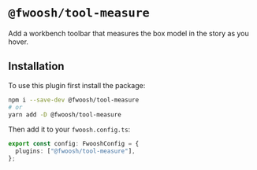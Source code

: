 # `@fwoosh/tool-measure`

Add a workbench toolbar that measures the box model in the story as you hover.

## Installation

To use this plugin first install the package:

```sh
npm i --save-dev @fwoosh/tool-measure
# or
yarn add -D @fwoosh/tool-measure
```

Then add it to your `fwoosh.config.ts`:

```ts fwoosh.config.ts
export const config: FwooshConfig = {
  plugins: ["@fwoosh/tool-measure"],
};
```
